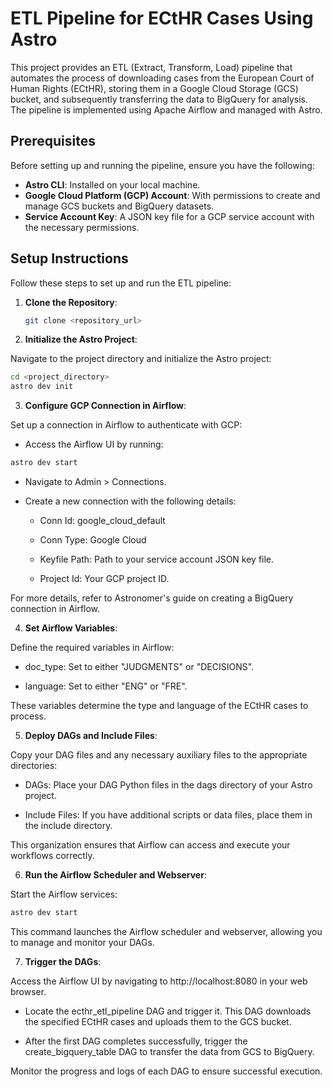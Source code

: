 # ETL Pipeline for ECtHR Cases Using Astro

This project provides an ETL (Extract, Transform, Load) pipeline that automates the process of downloading cases from the European Court of Human Rights (ECtHR), storing them in a Google Cloud Storage (GCS) bucket, and subsequently transferring the data to BigQuery for analysis. The pipeline is implemented using Apache Airflow and managed with Astro.

## Prerequisites

Before setting up and running the pipeline, ensure you have the following:

- **Astro CLI**: Installed on your local machine.
- **Google Cloud Platform (GCP) Account**: With permissions to create and manage GCS buckets and BigQuery datasets.
- **Service Account Key**: A JSON key file for a GCP service account with the necessary permissions.

## Setup Instructions

Follow these steps to set up and run the ETL pipeline:

1. **Clone the Repository**:

   ```bash
   git clone <repository_url>
   ```

2. **Initialize the Astro Project**:

Navigate to the project directory and initialize the Astro project:

   ```bash
   cd <project_directory>
   astro dev init
   ```

3. **Configure GCP Connection in Airflow**:

Set up a connection in Airflow to authenticate with GCP:

   - Access the Airflow UI by running:

  ```bash
  astro dev start
  ```

  - Navigate to Admin > Connections.

  - Create a new connection with the following details:

      * Conn Id: google_cloud_default

      * Conn Type: Google Cloud

      * Keyfile Path: Path to your service account JSON key file.

      * Project Id: Your GCP project ID.

For more details, refer to Astronomer's guide on creating a BigQuery connection in Airflow.

4. **Set Airflow Variables**:

Define the required variables in Airflow:

  - doc_type: Set to either "JUDGMENTS" or "DECISIONS".

  - language: Set to either "ENG" or "FRE".

These variables determine the type and language of the ECtHR cases to process.

5. **Deploy DAGs and Include Files**:

Copy your DAG files and any necessary auxiliary files to the appropriate directories:

  - DAGs: Place your DAG Python files in the dags directory of your Astro project.

  - Include Files: If you have additional scripts or data files, place them in the include directory.

This organization ensures that Airflow can access and execute your workflows correctly.

6. **Run the Airflow Scheduler and Webserver**:

Start the Airflow services:

  ```bash
  astro dev start
  ```

This command launches the Airflow scheduler and webserver, allowing you to manage and monitor your DAGs.

7. **Trigger the DAGs**:

Access the Airflow UI by navigating to http://localhost:8080 in your web browser.

  - Locate the ecthr_etl_pipeline DAG and trigger it. This DAG downloads the specified ECtHR cases and uploads them to the GCS bucket.

  - After the first DAG completes successfully, trigger the create_bigquery_table DAG to transfer the data from GCS to BigQuery.

Monitor the progress and logs of each DAG to ensure successful execution.
   



